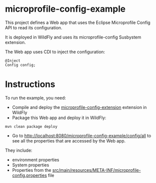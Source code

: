 # microprofile-config-example

This project defines a Web app that uses the Eclipse Microprofile Config API to read its configuration.

It is deployed in WildFly and uses its microprofile-config Susbystem extension.

The Web app uses CDI to inject the configuration:

````
@Inject
Config config;

````

# Instructions

To run the example, you need:

* Compile and deploy the [microprofile-config-extension](https://github.com/jmesnil/microprofile-config-extension) extension in WildFly
* Package this Web app and deploy it in WildFly:

````
mvn clean package deploy
````

* Go to [http://localhost:8080/microprofile-config-example/config/all](http://localhost:8080/microprofile-config-example/config/all) to see all the properties that are accessed by the Web app.

They include:
 * environment properties
 * System properties
 * Properties from the [src/main/resources/META-INF/microprofile-config.properties](src/main/resources/META-INF/microprofile-config.properties) file

